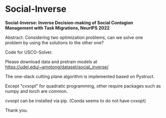 # Social-Inverse

**Social-Inverse: Inverse Decision-making of Social Contagion Management with Task Migrations, NeurIPS 2022**



Abstract: Considering two optimization problems, can we solve one problem by using the solutions to the other one?



Code for USCO-Solver.

Please download data and pretrain models at https://udel.edu/~amotong/dataset/social_inverse/

The one-slack cutting plane algorithm is implemented based on Pystruct.

Except "cvxopt" for quadratic programming, other require packages such as numpy and torch are common.

cvxopt can be installed via pip. (Conda seems to do not have cvxopt)

Thank you.


